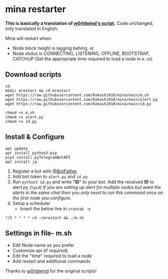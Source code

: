 # mina restarter

**This is basically a translation of [w0rldwind's script](https://github.com/w0rldwind/mina).** Code unchanged, only translated in English.

Mina will restart when:
* Node block height is lagging behing, or
* Node stutus is CONNECTING, LISTENING, OFFLINE, BOOTSTRAP, CATCHUP (Set the appropriate time required to load a node in `m.sh`)


Download scripts
---
```
cd
mkdir mrestart && cd mrestart
wget https://raw.githubusercontent.com/Kakashi010/mina/main/m.sh
wget https://raw.githubusercontent.com/Kakashi010/mina/main/alert.py
wget https://raw.githubusercontent.com/Kakashi010/mina/main/id.py

chmod +x m.sh
chmod +x alert.py
chmod +x id.py
```

Install & Configure
---
```
apt update
apt install python3-pip
pip3 install pyTelegramBotAPI
apt install jq
```

1. Register a bot with [@BotFather](https://t.me/BotFather)
2. Add bot token to `alert.py` and `id.py`
3. Run `python3 id.py` and write "**ID**" to your bot. Add the received **ID** to alert.py (`tgid`) _If you are setting up alert for multiple nodes but want the alerts in the same chat then you only need to run this command once on the first node you configure_.
4. Setup a scheduler
   - Insert the below line in `crontab -e`
```
*/5 * * * * cd ~/mrestart && ./m.sh
```


Settings in file- m.sh
---

* Edit Node name as you prefer
* Customize api (if required)
* Edit the "time" required to load a node
* Add restart and additional commands

Thanks to [w0rldwind](https://github.com/w0rldwind) for the original scripts!
